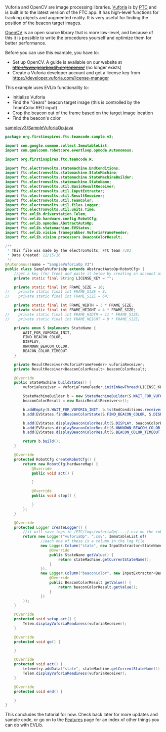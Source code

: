 Vuforia and OpenCV are image processing libraries. [Vuforia](https://www.vuforia.com/) is by [PTC](http://www.ptc.com/) and is built in to the latest version of the FTC app. It has high-level functions for tracking objects and augmented reality. It is very useful for finding the position of the beacon target images.

[OpenCV](http://opencv.org/) is an open source library that is more low-level, and because of this it is possible to write the procedures yourself and optimize them for better performance.

Before you can use this example, you have to:

* Set up OpenCV. A guide is available on our website at ~~http://www.gearbox4h.org/opencv/~~ (no longer exists)
* Create a Vuforia developer account and get a license key from https://developer.vuforia.com/license-manager

This example uses EVLib functionality to:

* Initialize Vuforia
* Find the "Gears" beacon target image (this is controlled by the TeamColor.RED input)
* Crop the beacon out of the frame based on the target image location
* Find the beacon's color

[sample/v3/SampleVuforiaOp.java](https://github.com/FTC7393/EVLib/blob/master/sample/v3/SampleVuforiaOp.java)
```java
package org.firstinspires.ftc.teamcode.sample.v3;

import com.google.common.collect.ImmutableList;
import com.qualcomm.robotcore.eventloop.opmode.Autonomous;

import org.firstinspires.ftc.teamcode.R;

import ftc.electronvolts.statemachine.EndConditions;
import ftc.electronvolts.statemachine.StateMachine;
import ftc.electronvolts.statemachine.StateMachineBuilder;
import ftc.electronvolts.statemachine.StateName;
import ftc.electronvolts.util.BasicResultReceiver;
import ftc.electronvolts.util.InputExtractor;
import ftc.electronvolts.util.ResultReceiver;
import ftc.electronvolts.util.TeamColor;
import ftc.electronvolts.util.files.Logger;
import ftc.electronvolts.util.units.Time;
import ftc.evlib.driverstation.Telem;
import ftc.evlib.hardware.config.RobotCfg;
import ftc.evlib.opmodes.AbstractAutoOp;
import ftc.evlib.statemachine.EVStates;
import ftc.evlib.vision.framegrabber.VuforiaFrameFeeder;
import ftc.evlib.vision.processors.BeaconColorResult;

/**
 * This file was made by the electronVolts, FTC team 7393
 * Date Created: 12/15/16
 */
@Autonomous(name = "SampleVuforiaOp V3")
public class SampleVuforiaOp extends AbstractAutoOp<RobotCfg> {
    //get a key (for free) and paste it below by creating an account at https://developer.vuforia.com/license-manager
    private static final String LICENSE_KEY = "";

    private static final int FRAME_SIZE = 16;
//    private static final int FRAME_SIZE = 8;
//    private static final int FRAME_SIZE = 64;

    private static final int FRAME_WIDTH = 3 * FRAME_SIZE;
    private static final int FRAME_HEIGHT = 4 * FRAME_SIZE;
//    private static final int FRAME_WIDTH = 11 * FRAME_SIZE;
//    private static final int FRAME_HEIGHT = 9 * FRAME_SIZE;

    private enum S implements StateName {
        WAIT_FOR_VUFORIA_INIT,
        FIND_BEACON_COLOR,
        DISPLAY,
        UNKNOWN_BEACON_COLOR,
        BEACON_COLOR_TIMEOUT
    }

    private ResultReceiver<VuforiaFrameFeeder> vuforiaReceiver;
    private ResultReceiver<BeaconColorResult> beaconColorResult;

    @Override
    public StateMachine buildStates() {
        vuforiaReceiver = VuforiaFrameFeeder.initInNewThread(LICENSE_KEY, R.id.cameraMonitorViewId, FRAME_WIDTH, FRAME_HEIGHT);

        StateMachineBuilder b = new StateMachineBuilder(S.WAIT_FOR_VUFORIA_INIT);
        beaconColorResult = new BasicResultReceiver<>();

        b.addEmpty(S.WAIT_FOR_VUFORIA_INIT, b.ts(EndConditions.receiverReady(vuforiaReceiver), S.FIND_BEACON_COLOR));
        b.add(EVStates.findBeaconColorState(S.FIND_BEACON_COLOR, S.DISPLAY, S.UNKNOWN_BEACON_COLOR, S.BEACON_COLOR_TIMEOUT, Time.fromSeconds(10), vuforiaReceiver, beaconColorResult, TeamColor.RED, 4, true));

        b.add(EVStates.displayBeaconColorResult(S.DISPLAY, beaconColorResult));
        b.add(EVStates.displayBeaconColorResult(S.UNKNOWN_BEACON_COLOR, beaconColorResult));
        b.add(EVStates.displayBeaconColorResult(S.BEACON_COLOR_TIMEOUT, beaconColorResult));

        return b.build();
    }

    @Override
    protected RobotCfg createRobotCfg() {
        return new RobotCfg(hardwareMap) {
            @Override
            public void act() {

            }

            @Override
            public void stop() {

            }
        };
    }

    @Override
    protected Logger createLogger() {
        //it will save logs in /FTC/logs/vuforiaOp[....].csv on the robot controller phone
        return new Logger("vuforiaOp", ".csv", ImmutableList.of(
                //each one of these is a column in the log file
                new Logger.Column("state", new InputExtractor<StateName>() {
                    @Override
                    public StateName getValue() {
                        return stateMachine.getCurrentStateName();
                    }
                }),
                new Logger.Column("beaconColor", new InputExtractor<BeaconColorResult>() {
                    @Override
                    public BeaconColorResult getValue() {
                        return beaconColorResult.getValue();
                    }
                })
        ));
    }

    @Override
    protected void setup_act() {
        Telem.displayVuforiaReadiness(vuforiaReceiver);
    }

    @Override
    protected void go() {

    }

    @Override
    protected void act() {
        telemetry.addData("state", stateMachine.getCurrentStateName());
        Telem.displayVuforiaReadiness(vuforiaReceiver);
    }

    @Override
    protected void end() {

    }
}
```

This concludes the tutorial for now. Check back later for more updates and sample code, or go on to
the [Features](Features.md) page for an index of other things you can do with EVLib.
